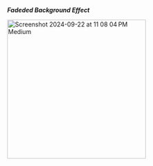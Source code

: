 *****Fadeded Background Effect*****





<img width="320" alt="Screenshot 2024-09-22 at 11 08 04 PM Medium" src="https://github.com/user-attachments/assets/8a25a2fc-13e6-4d21-a51f-c6a29d3e4f34">

